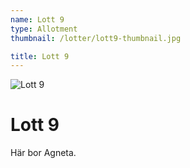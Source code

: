 ```yaml
---
name: Lott 9
type: Allotment
thumbnail: /lotter/lott9-thumbnail.jpg

title: Lott 9
---
```

![Lott 9](/lotter/lott9.jpg#left)

# Lott 9

Här bor Agneta.
